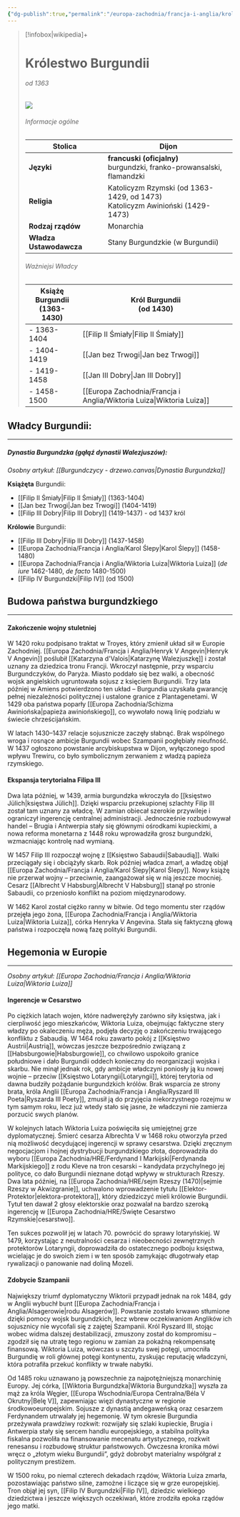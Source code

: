 ```yaml
---
{"dg-publish":true,"permalink":"/europa-zachodnia/francja-i-anglia/krolestwo-burgundii/"}
---
```


> [!infobox|wikipedia]+
> # Królestwo Burgundii
> ###### od 1363
> <img src="https://upload.wikimedia.org/wikipedia/commons/thumb/3/34/Ancient_Flag_of_Burgundy.svg/1920px-Ancient_Flag_of_Burgundy.svg.png"><img>
> ###### Informacje ogólne
> **Stolica** | Dijon|  
> ---|---|  
> **Języki** | **francuski (oficjalny)**<br>burgundzki, franko-prowansalski, flamandzki<br>
> **Religia** | Katolicyzm Rzymski (od 1363-1429, od 1473)<br>Katolicyzm Awinioński (1429-1473)
> **Rodzaj rządów** | Monarchia 
> **Władza Ustawodawcza** | Stany Burgundzkie (w Burgundii)
> ###### Ważniejsi Władcy 
> Książę Burgundii<br>(1363-1430) | Król Burgundii<br>(od 1430) |
> ---|---|  
> - 1363-1404 | [[Filip II Śmiały\|Filip II Śmiały]]
> - 1404-1419 | [[Jan bez Trwogi\|Jan bez Trwogi]]
> - 1419-1458 | [[Jan III Dobry\|Jan III Dobry]]
> - 1458-1500 | [[Europa Zachodnia/Francja i Anglia/Wiktoria Luiza\|Wiktoria Luiza]]
## Władcy Burgundii:
---
##### Dynastia Burgundzka (gąłąź dynastii Walezjuszów):
*Osobny artykuł: [[Burgundczycy - drzewo.canvas|Dynastia Burgundzka]]*

**Książęta** Burgundii:
- [[Filip II Śmiały\|Filip II Śmiały]] (1363-1404)
- [[Jan bez Trwogi\|Jan bez Trwogi]] (1404-1419)
- [[Filip III Dobry\|Filip III Dobry]] (1419-1437) - od 1437 król

**Królowie** Burgundii:
- [[Filip III Dobry\|Filip III Dobry]] (1437-1458)
- [[Europa Zachodnia/Francja i Anglia/Karol Ślepy\|Karol Ślepy]] (1458-1480) 
- [[Europa Zachodnia/Francja i Anglia/Wiktoria Luiza\|Wiktoria Luiza]] (*de iure* 1462-1480, *de facto* 1480-1500) 
- [[Filip IV Burgundzki\|Filip IV]] (od 1500)


## Budowa państwa burgundzkiego
---
#### Zakończenie wojny stuletniej
W 1420 roku podpisano traktat w Troyes, który zmienił układ sił w Europie Zachodniej. [[Europa Zachodnia/Francja i Anglia/Henryk V Angevin\|Henryk V Angevin]] poślubił [[Katarzyna d'Valois\|Katarzynę Walezjuszkę]] i został uznany za dziedzica tronu Francji. Wkroczył następnie, przy wsparciu Burgundczyków, do Paryża. Miasto poddało się bez walki, a obecność wojsk angielskich ugruntowała sojusz z księciem Burgundii. Trzy lata później w Amiens potwierdzono ten układ – Burgundia uzyskała gwarancję pełnej niezależności politycznej i ustalone granice z Plantagenetami. W 1429 oba państwa poparły [[Europa Zachodnia/Schizma Awiniońska\|papieża awiniońskiego]], co wywołało nową linię podziału w świecie chrześcijańskim.

W latach 1430–1437 relacje sojusznicze zaczęły słabnąć. Brak wspólnego wroga i rosnące ambicje Burgundii wobec Szampanii pogłębiały nieufność. W 1437 ogłoszono powstanie arcybiskupstwa w Dijon, wyłączonego spod wpływu Trewiru, co było symbolicznym zerwaniem z władzą papieża rzymskiego.

#### Ekspansja terytorialna Filipa III
Dwa lata później, w 1439, armia burgundzka wkroczyła do [[księstwo Jülich\|księstwa Jülich]]. Dzięki wsparciu przekupionej szlachty Filip III został tam uznany za władcę. W zamian obiecał szerokie przywileje i ograniczył ingerencję centralnej administracji. Jednocześnie rozbudowywał handel – Brugia i Antwerpia stały się głównymi ośrodkami kupieckimi, a nowa reforma monetarna z 1448 roku wprowadziła grosz burgundzki, wzmacniając kontrolę nad wymianą.

W 1457 Filip III rozpoczął wojnę z [[Księstwo Sabaudii\|Sabaudią]]. Walki przeciągały się i obciążyły skarb. Rok później władca zmarł, a władzę objął [[Europa Zachodnia/Francja i Anglia/Karol Ślepy\|Karol Ślepy]]. Nowy książę nie przerwał wojny – przeciwnie, zaangażował się w nią jeszcze mocniej. Cesarz [[Albrecht V Habsburg\|Albrecht V Habsburg]] stanął po stronie Sabaudii, co przeniosło konflikt na poziom międzynarodowy.

W 1462 Karol został ciężko ranny w bitwie. Od tego momentu ster rządów przejęła jego żona, [[Europa Zachodnia/Francja i Anglia/Wiktoria Luiza\|Wiktoria Luiza]], córka Henryka V Angevina. Stała się faktyczną głową państwa i rozpoczęła nową fazę polityki Burgundii.

## Hegemonia w Europie
---
_Osobny artykuł: [[Europa Zachodnia/Francja i Anglia/Wiktoria Luiza\|Wiktoria Luiza]]_
#### Ingerencje w Cesarstwo
Po ciężkich latach wojen, które nadwerężyły zarówno siły księstwa, jak i cierpliwość jego mieszkańców, Wiktoria Luiza, obejmując faktyczne stery władzy po okaleczeniu męża, podjęła decyzję o zakończeniu trwającego konfliktu z Sabaudią. W 1464 roku zawarto pokój z [[Księstwo Austrii\|Austrią]], wówczas jeszcze bezpośrednio związaną z [[Habsburgowie\|Habsburgowie]], co chwilowo uspokoiło granice południowe i dało Burgundii oddech konieczny do reorganizacji wojska i skarbu. Nie minął jednak rok, gdy ambicje władczyni poniosły ją ku nowej wojnie – przeciw [[Księstwo Lotaryngii\|Lotaryngii]], której terytoria od dawna budziły pożądanie burgundzkich królów. Brak wsparcia ze strony brata, króla Anglii [[Europa Zachodnia/Francja i Anglia/Ryszard III Poeta\|Ryszarda III Poety]], zmusił ją do przyjęcia niekorzystnego rozejmu w tym samym roku, lecz już wtedy stało się jasne, że władczyni nie zamierza porzucić swych planów.

W kolejnych latach Wiktoria Luiza poświęciła się umiejętnej grze dyplomatycznej. Śmierć cesarza Albrechta V w 1468 roku otworzyła przed nią możliwość decydującej ingerencji w sprawy cesarstwa. Dzięki zręcznym negocjacjom i hojnej dystrybucji burgundzkiego złota, doprowadziła do wyboru [[Europa Zachodnia/HRE/Ferdynand I Markijski\|Ferdynanda Markijskiego]] z rodu Kleve na tron cesarski – kandydata przychylnego jej polityce, co dało Burgundii nieznane dotąd wpływy w strukturach Rzeszy. Dwa lata później, na [[Europa Zachodnia/HRE/sejm Rzeszy (1470)\|sejmie Rzeszy w Akwizgranie]], uchwalono wprowadzenie tytułu [[Elektor-Protektor\|elektora-protektora]], który dziedziczyć mieli królowie Burgundii. Tytuł ten dawał 2 głosy elektorskie oraz pozwalał na bardzo szeroką ingerencję w [[Europa Zachodnia/HRE/Święte Cesarstwo Rzymskie\|cesarstwo]].

Ten sukces pozwolił jej w latach 70. powrócić do sprawy lotaryńskiej. W 1479, korzystając z neutralności cesarza i nieobecności zewnętrznych protektorów Lotaryngii, doprowadziła do ostatecznego podboju księstwa, wcielając je do swoich ziem i w ten sposób zamykając długotrwały etap rywalizacji o panowanie nad doliną Mozeli.

#### Zdobycie Szampanii
Największy triumf dyplomatyczny Wiktorii przypadł jednak na rok 1484, gdy w Anglii wybuchł bunt [[Europa Zachodnia/Francja i Anglia/Alsagerowie\|rodu Alsagerów]]. Powstanie zostało krwawo stłumione dzięki pomocy wojsk burgundzkich, lecz wbrew oczekiwaniom Anglików ich sojusznicy nie wycofali się z zajętej Szampanii. Król Ryszard III, stojąc wobec widma dalszej destabilizacji, zmuszony został do kompromisu – zgodził się na utratę tego regionu w zamian za pokaźną rekompensatę finansową. Wiktoria Luiza, wówczas u szczytu swej potęgi, umocniła Burgundię w roli głównej potęgi kontynentu, zyskując reputację władczyni, która potrafiła przekuć konflikty w trwałe nabytki.

Od 1485 roku uznawano ją powszechnie za najpotężniejszą monarchinię Europy. Jej córka, [[Wiktoria Burgundzka\|Wiktoria Burgundzka]] wyszła za mąż za króla Węgier, [[Europa Wschodnia/Europa Centralna/Béla V Okrutny\|Belę V]], zapewniając więzi dynastyczne w regionie środkowoeuropejskim. Sojusze z dynastią andegaweńską oraz cesarzem Ferdynandem utrwalały jej hegemonię. W tym okresie Burgundia przeżywała prawdziwy rozkwit: rozwijały się szlaki kupieckie, Brugia i Antwerpia stały się sercem handlu europejskiego, a stabilna polityka fiskalna pozwoliła na finansowanie mecenatu artystycznego, rozkwit renesansu i rozbudowę struktur państwowych. Ówczesna kronika mówi wręcz o „złotym wieku Burgundii”, gdyż dobrobyt materialny współgrał z politycznym prestiżem.

W 1500 roku, po niemal czterech dekadach rządów, Wiktoria Luiza zmarła, pozostawiając państwo silne, zamożne i liczące się w grze europejskiej. Tron objął jej syn, [[Filip IV Burgundzki\|Filip IV]], dziedzic wielkiego dziedzictwa i jeszcze większych oczekiwań, które zrodziła epoka rządów jego matki.
